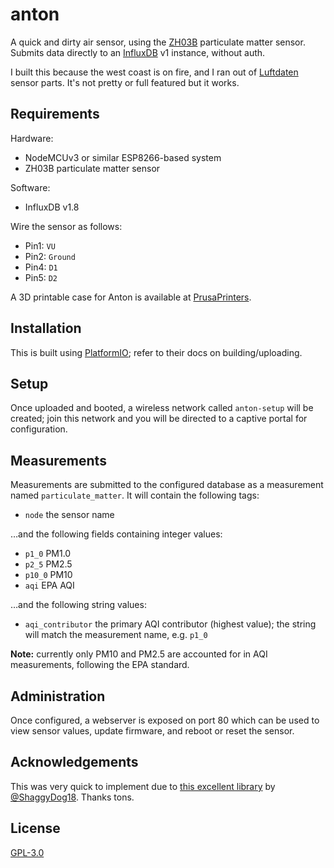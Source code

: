 # anton

A quick and dirty air sensor, using the [ZH03B][] particulate matter sensor.
Submits data directly to an [InfluxDB][] v1 instance, without auth.

I built this because the west coast is on fire, and I ran out of [Luftdaten][]
sensor parts. It's not pretty or full featured but it works.

[ZH03B]: https://www.winsen-sensor.com/sensors/dust-sensor/zh3b.html
[InfluxDB]: https://docs.influxdata.com/influxdb/v1.8/
[Luftdaten]: https://sensor.community/

## Requirements

Hardware:

* NodeMCUv3 or similar ESP8266-based system
* ZH03B particulate matter sensor

Software:

* InfluxDB v1.8

Wire the sensor as follows:

* Pin1: `VU`
* Pin2: `Ground`
* Pin4: `D1`
* Pin5: `D2`

A 3D printable case for Anton is available at [PrusaPrinters][].

[PrusaPrinters]: https://www.prusaprinters.org/prints/40746-case-for-anton-air-quality-influxdb

## Installation

This is built using [PlatformIO][]; refer to their docs on building/uploading.

[PlatformIO]: https://platformio.org/

## Setup

Once uploaded and booted, a wireless network called `anton-setup` will be
created; join this network and you will be directed to a captive portal for
configuration.

## Measurements

Measurements are submitted to the configured database as a measurement named
`particulate_matter`. It will contain the following tags:

* `node` the sensor name

…and the following fields containing integer values:

* `p1_0` PM1.0
* `p2_5` PM2.5
* `p10_0` PM10
* `aqi` EPA AQI

…and the following string values:

* `aqi_contributor` the primary AQI contributor (highest value); the string will
  match the measurement name, e.g. `p1_0`

**Note:** currently only PM10 and PM2.5 are accounted for in AQI measurements,
following the EPA standard.

## Administration

Once configured, a webserver is exposed on port 80 which can be used to view
sensor values, update firmware, and reboot or reset the sensor.

## Acknowledgements

This was very quick to implement due to
[this excellent library](https://github.com/ShaggyDog18/SD_ZH03B) by
[@ShaggyDog18](https://github.com/ShaggyDog18/). Thanks tons.


## License

[GPL-3.0](./LICENSE)
